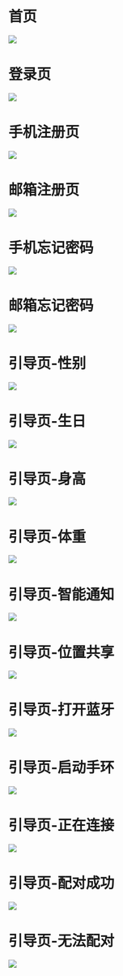 # 首页
![](../DesignSketch/account_1.png)

# 登录页
![](../DesignSketch/account_2.png)

# 手机注册页
![](../DesignSketch/account_3.png)

# 邮箱注册页
![](../DesignSketch/account_4.png)

# 手机忘记密码
![](../DesignSketch/account_5.png)

# 邮箱忘记密码
![](../DesignSketch/account_5.png)

# 引导页-性别
![](../DesignSketch/boot_1.png)

# 引导页-生日
![](../DesignSketch/boot_2.png)

# 引导页-身高
![](../DesignSketch/boot_3.png)

# 引导页-体重
![](../DesignSketch/boot_4.png)

# 引导页-智能通知
![](../DesignSketch/boot_5.png)

# 引导页-位置共享
![](../DesignSketch/boot_6.png)

# 引导页-打开蓝牙
![](../DesignSketch/boot_7.png)

# 引导页-启动手环
![](../DesignSketch/boot_8.png)

# 引导页-正在连接
![](../DesignSketch/boot_9.png)

# 引导页-配对成功
![](../DesignSketch/boot_10.png)

# 引导页-无法配对
![](../DesignSketch/boot_11.png)